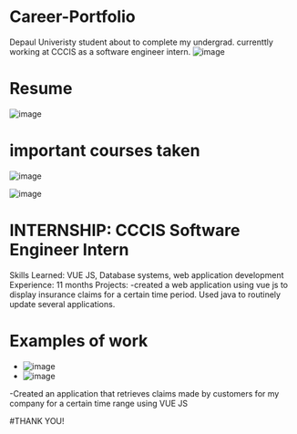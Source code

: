 # Career-Portfolio
Depaul Univeristy student about to complete my undergrad. currenttly working at CCCIS as a software engineer intern.
![image](https://user-images.githubusercontent.com/73859539/172480024-65af8bfe-1ff6-456e-b70f-b1e6017e304b.png)


# Resume
  ![image](https://user-images.githubusercontent.com/73859539/172479972-92c844e9-21db-475c-9b05-51d2adac7e08.png)


# important courses taken

![image](https://user-images.githubusercontent.com/73859539/172475859-821cfd2a-977e-4764-ae47-f083ca34fc96.png)

![image](https://user-images.githubusercontent.com/73859539/172475882-f6ea9066-1488-48a5-b986-61cd007fb63c.png)


# INTERNSHIP: CCCIS Software Engineer Intern
  Skills Learned: VUE JS, Database systems, web application development
Experience: 11 months
Projects: 
-created a web application using vue js to display insurance claims for a certain time period.
Used java to routinely update several applications.

# Examples of work 

  - ![image](https://user-images.githubusercontent.com/73859539/172476498-4612a95f-3050-47ec-aaaa-113a8a7231da.png)
  - ![image](https://user-images.githubusercontent.com/73859539/172476539-116f41bd-17b7-4605-8344-b1ec94070023.png)

-Created an application that retrieves claims made by customers for my company for a certain time range using VUE JS


#THANK YOU!



